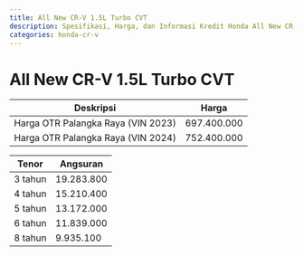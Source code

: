```yaml
---
title: All New CR-V 1.5L Turbo CVT
description: Spesifikasi, Harga, dan Informasi Kredit Honda All New CR-V 1.5L Turbo CVT
categories: honda-cr-v
---
```

# All New CR-V 1.5L Turbo CVT

| Deskripsi | Harga |
| --- | --- |
| Harga OTR Palangka Raya (VIN 2023) | 697.400.000 |
| Harga OTR Palangka Raya (VIN 2024) | 752.400.000 |

| Tenor | Angsuran |
| --- | --- |
| 3 tahun | 19.283.800 |
| 4 tahun | 15.210.400 |
| 5 tahun | 13.172.000 |
| 6 tahun | 11.839.000 |
| 8 tahun | 9.935.100 |

